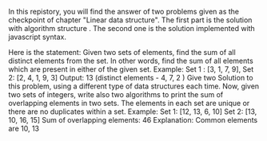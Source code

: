 In this repistory,
you will find the answer of two problems given as the checkpoint of chapter "Linear data structure".
The first part is the solution with algorithm structure .
The second one is the solution implemented with javascript syntax.

Here is the statement:
Given two sets of elements, find the sum of all distinct elements from the set. In other words, find the sum of all elements which are present in either of the given set. 
Example:
Set 1 : [3, 1, 7, 9], Set 2: [2, 4, 1, 9, 3]
Output: 13 (distinct elements - 4, 7, 2 )
Give two Solution to this problem, using a different type of data structures each time.
Now, given two sets of integers, write also two algorithms to print the sum of overlapping elements in two sets. The elements in each set are unique or there are no duplicates within a set.
Example:
Set 1: [12, 13, 6, 10]
Set 2: [13, 10, 16, 15]
Sum of overlapping elements: 46
Explanation: Common elements are 10, 13